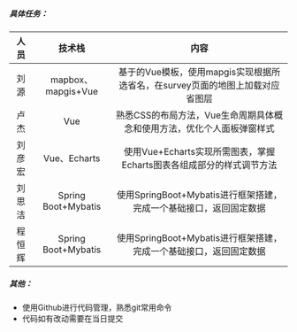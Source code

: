 ##### 具体任务：
|人员|技术栈| 内容 |
| :--: | :----: | :--: |
| 刘源 | mapbox、mapgis+Vue| 基于的Vue模板，使用mapgis实现根据所选省名，在survey页面的地图上加载对应省图层 |
| 卢杰 | Vue | 熟悉CSS的布局方法，Vue生命周期具体概念和使用方法，优化个人面板弹窗样式 |
| 刘彦宏 | Vue、Echarts | 使用Vue+Echarts实现所需图表，掌握Echarts图表各组成部分的样式调节方法 |
| 刘思洁 | Spring Boot+Mybatis | 使用SpringBoot+Mybatis进行框架搭建，完成一个基础接口，返回固定数据 |
| 程恒辉 | Spring Boot+Mybatis | 使用SpringBoot+Mybatis进行框架搭建，完成一个基础接口，返回固定数据 |

##### 其他：

- 使用Github进行代码管理，熟悉git常用命令
- 代码如有改动需要在当日提交 